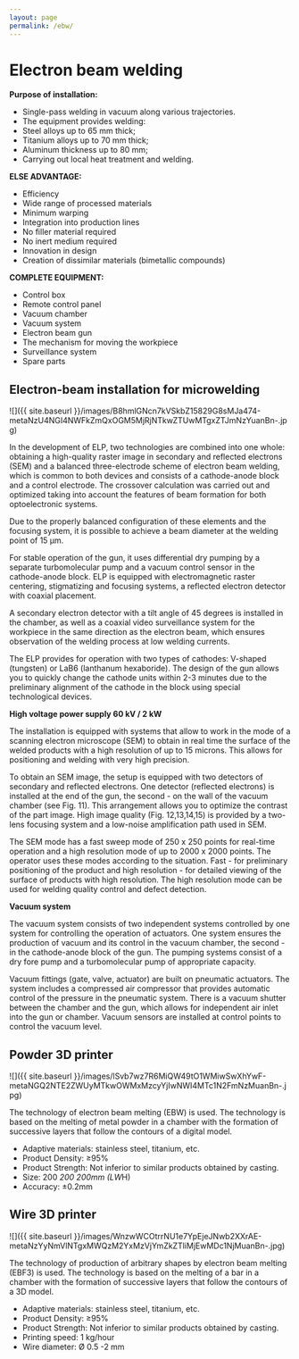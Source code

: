 ```yaml
---
layout: page
permalink: /ebw/
---
```


# Electron beam welding

**Purpose of installation:**

- Single-pass welding in vacuum along various trajectories.
- The equipment provides welding:
- Steel alloys up to 65 mm thick;
- Titanium alloys up to 70 mm thick;
- Aluminum thickness up to 80 mm;
- Carrying out local heat treatment and welding.

**ELSE ADVANTAGE:**

- Efficiency
- Wide range of processed materials
- Minimum warping
- Integration into production lines
- No filler material required
- No inert medium required
- Innovation in design
- Creation of dissimilar materials (bimetallic compounds)

**COMPLETE EQUIPMENT:**

- Control box
- Remote control panel
- Vacuum chamber
- Vacuum system
- Electron beam gun
- The mechanism for moving the workpiece
- Surveillance system
- Spare parts

<div class="block" markdown="1">

## Electron-beam installation for microwelding

![]({{ site.baseurl }}/images/B8hmlGNcn7kVSkbZ15829G8sMJa474-metaNzU4NGI4NWFkZmQxOGM5MjRjNTkwZTUwMTgxZTJmNzYuanBn-.jpg)

In the development of ELP, two technologies are combined into one whole: obtaining a high-quality raster image in secondary and reflected electrons (SEM) and a balanced three-electrode scheme of electron beam welding, which is common to both devices and consists of a cathode-anode block and a control electrode. The crossover calculation was carried out and optimized taking into account the features of beam formation for both optoelectronic systems.

Due to the properly balanced configuration of these elements and the focusing system, it is possible to achieve a beam diameter at the welding point of 15 µm.

For stable operation of the gun, it uses differential dry pumping by a separate turbomolecular pump and a vacuum control sensor in the cathode-anode block. ELP is equipped with electromagnetic raster centering, stigmatizing and focusing systems, a reflected electron detector with coaxial placement.

A secondary electron detector with a tilt angle of 45 degrees is installed in the chamber, as well as a coaxial video surveillance system for the workpiece in the same direction as the electron beam, which ensures observation of the welding process at low welding currents.

The ELP provides for operation with two types of cathodes: V-shaped (tungsten) or LaB6 (lanthanum hexaboride). The design of the gun allows you to quickly change the cathode units within 2-3 minutes due to the preliminary alignment of the cathode in the block using special technological devices.

**High voltage power supply 60 kV / 2 kW**

The installation is equipped with systems that allow to work in the mode of a scanning electron microscope (SEM) to obtain in real time the surface of the welded products with a high resolution of up to 15 microns. This allows for positioning and welding with very high precision.

To obtain an SEM image, the setup is equipped with two detectors of secondary and reflected electrons. One detector (reflected electrons) is installed at the end of the gun, the second - on the wall of the vacuum chamber (see Fig. 11). This arrangement allows you to optimize the contrast of the part image. High image quality (Fig. 12,13,14,15) is provided by a two-lens focusing system and a low-noise amplification path used in SEM.

The SEM mode has a fast sweep mode of 250 x 250 points for real-time operation and a high resolution mode of up to 2000 x 2000 points. The operator uses these modes according to the situation. Fast - for preliminary positioning of the product and high resolution - for detailed viewing of the surface of products with high resolution. The high resolution mode can be used for welding quality control and defect detection.

**Vacuum system**

The vacuum system consists of two independent systems controlled by one system for controlling the operation of actuators. One system ensures the production of vacuum and its control in the vacuum chamber, the second - in the cathode-anode block of the gun.
The pumping systems consist of a dry fore pump and a turbomolecular pump of appropriate capacity.

Vacuum fittings (gate, valve, actuator) are built on pneumatic actuators. The system includes a compressed air compressor that provides automatic control of the pressure in the pneumatic system. There is a vacuum shutter between the chamber and the gun, which allows for independent air inlet into the gun or chamber. Vacuum sensors are installed at control points to control the vacuum level.

</div>
<div style="clear:both;"></div>
<div class="block" markdown="1">

## Powder 3D printer

![]({{ site.baseurl }}/images/lSvb7wz7R6MiQW49tO1WMiwSwXhYwF-metaNGQ2NTE2ZWUyMTkwOWMxMzcyYjIwNWI4MTc1N2FmNzMuanBn-.jpg)

The technology of electron beam melting (EBW) is used. The technology is based on the melting of metal powder in a chamber with the formation of successive layers that follow the contours of a digital model.

- Adaptive materials: stainless steel, titanium, etc.
- Product Density: ≥95%
- Product Strength: Not inferior to similar products obtained by casting.
- Size: 200 *200 *200mm (L*W*H)
- Accuracy: ±0.2mm

</div>
<div style="clear:both;"></div>
<div class="block" markdown="1">

## Wire 3D printer

![]({{ site.baseurl }}/images/WnzwWCOtrrNU1e7YpEjeJNwb2XXrAE-metaNzYyNmVlNTgxMWQzM2YxMzVjYmZkZTliMjEwMDc1NjMuanBn-.jpg)

The technology of production of arbitrary shapes by electron beam melting (EBF3) is used. The technology is based on the melting of a bar in a chamber with the formation of successive layers that follow the contours of a 3D model.

- Adaptive materials: stainless steel, titanium, etc.
- Product Density: ≥95%
- Product Strength: Not inferior to similar products obtained by casting.
- Printing speed: 1 kg/hour
- Wire diameter: Ø 0.5 -2 mm
